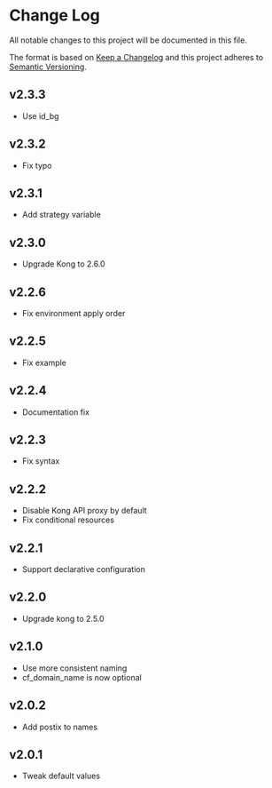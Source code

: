 # Change Log
All notable changes to this project will be documented in this file.

The format is based on [Keep a Changelog](http://keepachangelog.com/)
and this project adheres to [Semantic Versioning](http://semver.org/).

## v2.3.3

- Use id_bg

## v2.3.2

- Fix typo

## v2.3.1

- Add strategy variable

## v2.3.0

- Upgrade Kong to 2.6.0

## v2.2.6
- Fix environment apply order

## v2.2.5
- Fix example

## v2.2.4
- Documentation fix

## v2.2.3
- Fix syntax

## v2.2.2
- Disable Kong API proxy by default
- Fix conditional resources

## v2.2.1
- Support declarative configuration

## v2.2.0
- Upgrade kong to 2.5.0

## v2.1.0
- Use more consistent naming
- cf_domain_name is now optional

## v2.0.2
- Add postix to names

## v2.0.1
- Tweak default values
